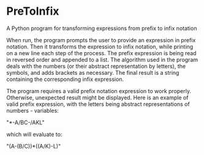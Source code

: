 # PreToInfix
A Python program for transforming expressions from prefix to infix notation

When run, the program prompts the user to provide an expression in prefix notation. Then it transforms the expression to infix notation, while printing on a new line each step of the process. The prefix expression is being read in reversed order and appended to a list. The algorithm used in the program deals with the numbers (or their abstract representation by letters), the symbols, and adds brackets as necessary. The final result is a string containing the corresponding infix expression.

The program requires a valid prefix notation expression to work properly. Otherwise, unexpected result might be displayed. 
Here is an example of valid prefix expression, with the letters being abstract representations of numbers - variables: 

"*-A/BC-/AKL"

which will evaluate to: 

"(A-(B/C))*((A/K)-L)"

